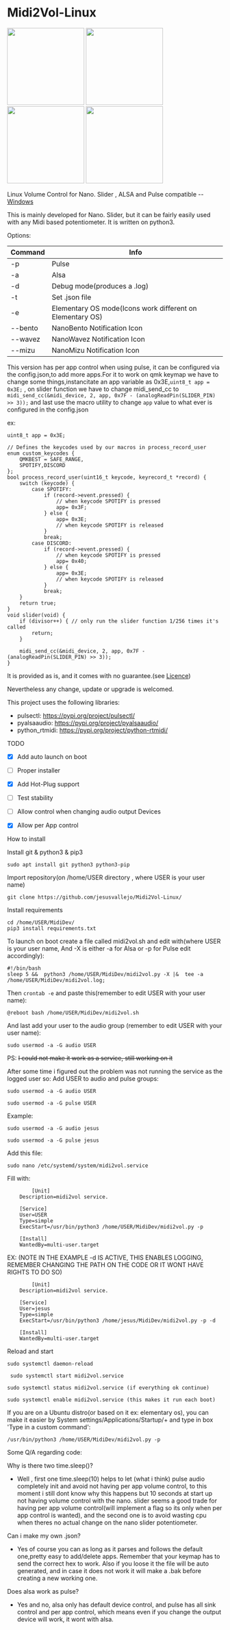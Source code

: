 # Midi2Vol-Linux

<img src="https://raw.githubusercontent.com/jesusvallejo/Midi2Vol-Linux/master/MidiDev/NanoSlider.png" width="180">  <img src="https://raw.githubusercontent.com/jesusvallejo/Midi2Vol-Linux/master/MidiDev/NanoBento.png" width="180"> <img src="https://raw.githubusercontent.com/jesusvallejo/Midi2Vol-Linux/master/MidiDev/NanoWavez.png" width="180"> <img src="https://raw.githubusercontent.com/jesusvallejo/Midi2Vol-Linux/master/MidiDev/NanoMizu.png" width="180">


Linux Volume Control for Nano. Slider , ALSA and Pulse compatible -- [Windows](https://github.com/jesusvallejo/Midi2Vol)


This is mainly developed for Nano. Slider, but it can be fairly easily used with any Midi based potentiometer. 
It is written on python3.

Options:

Command       | Info
------------- | -----------------------------------------------------------
-p  	      | Pulse
-a            | Alsa
-d            | Debug mode(produces a .log)
-t            | Set .json file
-e            | Elementary OS mode(Icons work different on Elementary OS)
--bento       | NanoBento Notification Icon
--wavez       | NanoWavez Notification Icon
--mizu        | NanoMizu Notification Icon


This version has per app control when using pulse, it can be configured via the config.json,to add more apps.For it to work on qmk keymap we have to change some things,instancitate an app variable as 0x3E,``` uint8_t app = 0x3E; ``` , on slider function we have to change midi_send_cc to ```midi_send_cc(&midi_device, 2, app, 0x7F - (analogReadPin(SLIDER_PIN) >> 3));``` and last use the macro utility to change ``` app ``` value to what ever is configured in the config.json

ex:
```
uint8_t app = 0x3E;

// Defines the keycodes used by our macros in process_record_user
enum custom_keycodes {
    QMKBEST = SAFE_RANGE,
    SPOTIFY,DISCORD
};
bool process_record_user(uint16_t keycode, keyrecord_t *record) {
    switch (keycode) {
        case SPOTIFY:
            if (record->event.pressed) {
                // when keycode SPOTIFY is pressed
                app= 0x3F;
            } else {
                app= 0x3E;
                // when keycode SPOTIFY is released
            }
            break;
        case DISCORD:
            if (record->event.pressed) {
                // when keycode SPOTIFY is pressed
                app= 0x40;
            } else {
                app= 0x3E;
                // when keycode SPOTIFY is released
            }
            break;
    }
    return true;
}
void slider(void) {
    if (divisor++) { // only run the slider function 1/256 times it's called
        return;
    }

    midi_send_cc(&midi_device, 2, app, 0x7F - (analogReadPin(SLIDER_PIN) >> 3));
}
```


It is provided as is, and it comes with no guarantee.(see [Licence](https://raw.githubusercontent.com/jesusvallejo/Midi2Vol/master/LICENSE))

Nevertheless any change, update or upgrade is welcomed.

This project uses the following libraries:

- pulsectl: https://pypi.org/project/pulsectl/
- pyalsaaudio: https://pypi.org/project/pyalsaaudio/
- python_rtmidi: https://pypi.org/project/python-rtmidi/

TODO
- [x] Add auto launch on boot
- [ ] Proper installer
- [x] Add Hot-Plug support
- [ ] Test stability
- [ ] Allow control when changing audio output Devices
- [x] Allow per App control



How to install

Install git & python3 & pip3
```
sudo apt install git python3 python3-pip
```
Import repository(on /home/USER directory , where USER is your user name)
```
git clone https://github.com/jesusvallejo/Midi2Vol-Linux/
```
Install requirements
```
cd /home/USER/MidiDev/
pip3 install requirements.txt
```
To launch on boot create a file called midi2vol.sh
and edit with(where USER is your user name, And -X is either -a for Alsa or -p for Pulse edit accordingly):
```
#!/bin/bash
sleep 5 &&  python3 /home/USER/MidiDev/midi2vol.py -X |&  tee -a /home/USER/MidiDev/midi2vol.log;
```
Then ```crontab -e``` and paste this(remember to edit USER with your user name):
```
@reboot bash /home/USER/MidiDev/midi2vol.sh
```
And last add your user to the audio group (remember to edit USER with your user name):
```
sudo usermod -a -G audio USER
```
PS: ~~I could not make it work as a service, still working on it~~

After some time i figured out the problem was not running the service as the logged user so:
Add USER to audio and pulse groups:
```
sudo usermod -a -G audio USER
```
```
sudo usermod -a -G pulse USER 
```
Example:
```
sudo usermod -a -G audio jesus
```
```
sudo usermod -a -G pulse jesus
```
Add this file:
```
sudo nano /etc/systemd/system/midi2vol.service
```
Fill with:
```
    	[Unit]
	Description=midi2vol service.

	[Service]
	User=USER
	Type=simple
	ExecStart=/usr/bin/python3 /home/USER/MidiDev/midi2vol.py -p

	[Install]
	WantedBy=multi-user.target
```
EX:   (NOTE IN THE EXAMPLE -d IS ACTIVE, THIS ENABLES LOGGING, REMEMBER CHANGING THE PATH ON THE CODE OR IT WONT HAVE RIGHTS TO DO SO)
```
    	[Unit]
	Description=midi2vol service.

	[Service]
	User=jesus
	Type=simple
	ExecStart=/usr/bin/python3 /home/jesus/MidiDev/midi2vol.py -p -d
    
	[Install]
	WantedBy=multi-user.target
```
Reload and start
```
sudo systemctl daemon-reload
```
```
 sudo systemctl start midi2vol.service 
```
```
sudo systemctl status midi2vol.service (if everything ok continue)
```
```
sudo systemctl enable midi2vol.service (this makes it run each boot)
```
If you are on a Ubuntu distro(or based on it ex: elementary os), you can make it easier by System settings/Applications/Startup/+ and type in
box 'Type in a custom command':
```
/usr/bin/python3 /home/USER/MidiDev/midi2vol.py -p
```



Some Q/A regarding code:

Why is there two time.sleep()?
- Well , first one time.sleep(10) helps to let (what i think) pulse audio completely init and avoid not having per app volume control,
to this moment i still dont know why this happens but 10 seconds at start up not having volume control with the nano. slider seems a good trade for 
having per app volume control(will implement a flag so its only when per app control is wanted), and the second one is to avoid wasting cpu when 
theres no actual change on the nano slider potentiometer.

Can i make my own .json?
- Yes of course you can as long as it parses and follows the default one,pretty easy to add/delete apps. Remember that your keymap has to send the 
correct hex to work. Also if you loose it the file will be auto generated, and in case it does not work it will make a .bak before creating a new working one.

Does alsa work as pulse?
- Yes and no, alsa only has default device control, and pulse has all sink control and per app control, which means even if you change the output device will work, it wont with alsa.


